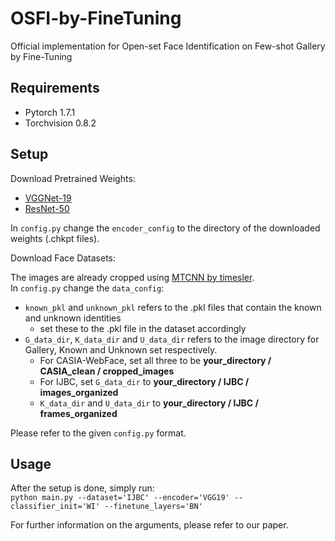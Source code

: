# OSFI-by-FineTuning
Official implementation for Open-set Face Identification on Few-shot Gallery by Fine-Tuning 

## Requirements
- Pytorch 1.7.1
- Torchvision 0.8.2

## Setup
Download Pretrained Weights:
- <a href="https://drive.google.com/file/d/11TqrfXXdow0SjXbrsiCHEajXInTsuK8o/view?usp=sharing" target="_blank">VGGNet-19</a>
- <a href="https://drive.google.com/file/d/1C534tKYLvEF3e3UwsQscaL7lpaQapMAT/view?usp=sharing" target="_blank">ResNet-50</a>

In ```config.py``` change the ```encoder_config``` to the directory of the downloaded weights (.chkpt files).

Download Face Datasets:

The images are already cropped using <a href="https://github.com/timesler/facenet-pytorch" target="_blank">MTCNN by timesler</a>.  
In ```config.py``` change the ```data_config```:
- ```known_pkl``` and ```unknown_pkl``` refers to the .pkl files that contain the known and unknown identities
  - set these to the .pkl file in the dataset accordingly
- ```G_data_dir```, ```K_data_dir``` and ```U_data_dir``` refers to the image directory for Gallery, Known and Unknown set respectively.
  - For CASIA-WebFace, set all three to be **your_directory / CASIA_clean / cropped_images**
  - For IJBC, set ```G_data_dir``` to **your_directory / IJBC / images_organized**
  - ```K_data_dir``` and ```U_data_dir``` to **your_directory / IJBC / frames_organized**  

Please refer to the given ```config.py``` format.  

## Usage
After the setup is done, simply run:  
```python main.py --dataset='IJBC' --encoder='VGG19' --classifier_init='WI' --finetune_layers='BN'```  

For further information on the arguments, please refer to our paper.
